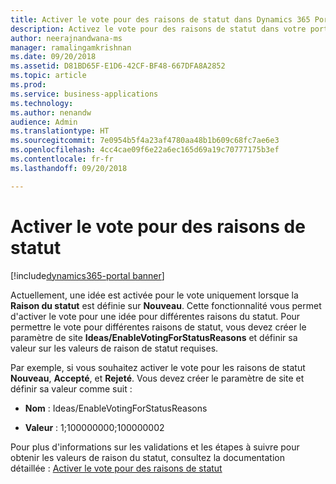 ```yaml
---
title: Activer le vote pour des raisons de statut dans Dynamics 365 Portal
description: Activez le vote pour des raisons de statut dans votre portail.
author: neerajnandwana-ms
manager: ramalingamkrishnan
ms.date: 09/20/2018
ms.assetid: D81BD65F-E1D6-42CF-BF48-667DFA8A2852
ms.topic: article
ms.prod: 
ms.service: business-applications
ms.technology: 
ms.author: nenandw
audience: Admin
ms.translationtype: HT
ms.sourcegitcommit: 7e0954b5f4a23af4780aa48b1b609c68fc7ae6e3
ms.openlocfilehash: 4cc4cae09f6e22a6ec165d69a19c70777175b3ef
ms.contentlocale: fr-fr
ms.lasthandoff: 09/20/2018

---
```

# <a name="enable-voting-for-status-reasons"></a>Activer le vote pour des raisons de statut

[!include[dynamics365-portal banner](../../includes/dynamics365-portal.md)]

Actuellement, une idée est activée pour le vote uniquement lorsque la **Raison du statut** est définie sur **Nouveau**. Cette fonctionnalité vous permet d'activer le vote pour une idée pour différentes raisons du statut. Pour permettre le vote pour différentes raisons de statut, vous devez créer le paramètre de site **Ideas/EnableVotingForStatusReasons** et définir sa valeur sur les valeurs de raison de statut requises.
 
Par exemple, si vous souhaitez activer le vote pour les raisons de statut **Nouveau**, **Accepté**, et **Rejeté**. Vous devez créer le paramètre de site et définir sa valeur comme suit :

- **Nom** : Ideas/EnableVotingForStatusReasons

- **Valeur** : 1;100000000;100000002

Pour plus d'informations sur les validations et les étapes à suivre pour obtenir les valeurs de raison du statut, consultez la documentation détaillée : [Activer le vote pour des raisons de statut](https://docs.microsoft.com/en-us/dynamics365/customer-engagement/portals/crowdsource-ideas#enable-voting-for-status-reasons)

<!--
### Who uses this feature
This feature is intended for customizers. A customizer can configure and decide the status reasons, where user can vote.
### License required
NA
### Setup required
No 
## Status
### Development status
Generally available
#### Target timeframe
October 2018
### Availability
Cloud
### Regional availability
This feature will be available globally. 
-->

